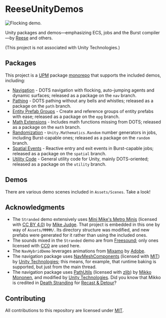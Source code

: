 # ReeseUnityDemos

![Flocking demo.](/preview.gif)

Unity packages and demos—emphasizing ECS, jobs and the Burst compiler—by [Reese](https://github.com/reeseschultz) and others.

(This project is not associated with Unity Technologies.)

## Packages

This project is a [UPM](https://docs.unity3d.com/Manual/Packages.html) package [monorepo](https://en.wikipedia.org/wiki/Monorepo) that supports the included demos, including:

* [Navigation](https://github.com/reeseschultz/ReeseUnityDemos/blob/master/Packages/com.reese.nav/README.md#reeses-dots-navigation) - DOTS navigation with flocking, auto-jumping agents and dynamic surfaces; released as a package on the `nav` branch.
* [Pathing](https://github.com/reeseschultz/ReeseUnityDemos/blob/master/Packages/com.reese.path/README.md#reeses-dots-pathing) - DOTS pathing without any bells and whistles; released as a package on the `path` branch.
* [Entity Prefab Groups](https://github.com/reeseschultz/ReeseUnityDemos/tree/master/Packages/com.reese.epg#reeses-entity-prefab-groups) - Create and reference groups of entity prefabs with ease; released as a package on the `epg` branch.
* [Math Extensions](https://github.com/reeseschultz/ReeseUnityDemos/blob/master/Packages/com.reese.math/README.md#reeses-dots-math-extensions) - Includes math functions missing from DOTS; released as a package on the `math` branch.
* [Randomization](https://github.com/reeseschultz/ReeseUnityDemos/blob/master/Packages/com.reese.random/README.md#reeses-dots-randomization) - `Unity.Mathematics.Random` number generators in jobs, including Burst-capable ones; released as a package on the `random` branch.
* [Spatial Events](https://github.com/reeseschultz/ReeseUnityDemos/blob/master/Packages/com.reese.spatial/README.md#reeses-dots-spatial-events) - Reactive entry and exit events in Burst-capable jobs; released as a package on the `spatial` branch.
* [Utility Code](https://github.com/reeseschultz/ReeseUnityDemos/blob/master/Packages/com.reese.utility/README.md#reeses-utility-code) - General utility code for Unity, mainly DOTS-oriented; released as a package on the `utility` branch.

## Demos

There are various demo scenes included in `Assets/Scenes`. Take a look!

## Acknowledgments

* The `Stranded` demo extensively uses [Mini Mike's Metro Minis](https://mikelovesrobots.github.io/mmmm) (licensed with [CC BY 4.0](https://creativecommons.org/licenses/by/4.0/?)) by [Mike Judge](https://github.com/mikelovesrobots). That project is embedded in this one by way of `Assets/MMMM/`. Its directory structure was modified, and new prefabs were generated for it rather than using the included ones.
* The sounds mixed in the `Stranded` demo are from [Freesound](https://freesound.org/); only ones licensed with [CC0](https://creativecommons.org/share-your-work/public-domain/cc0/) are used here.
* The `NavHybridDemo` leverages animations from [Mixamo](https://www.mixamo.com) by [Adobe](https://www.adobe.com/).
* The navigation package uses [NavMeshComponents](https://github.com/Unity-Technologies/NavMeshComponents) (licensed with [MIT](https://opensource.org/licenses/MIT)) by [Unity Technologies](https://github.com/Unity-Technologies); this means, for example, that runtime baking is supported, but just from the main thread.
* The navigation package uses [PathUtils](https://github.com/reeseschultz/ReeseUnityDemos/tree/master/Packages/com.reese.nav/ThirdParty/PathUtils) (licensed with [zlib](https://opensource.org/licenses/Zlib)) by [Mikko Mononen](https://github.com/memononen), and modified by [Unity Technologies](https://github.com/Unity-Technologies). Did you know that Mikko is credited in [Death Stranding](https://en.wikipedia.org/wiki/Death_Stranding) for [Recast & Detour](https://github.com/recastnavigation/recastnavigation)?

## Contributing

All contributions to this repository are licensed under [MIT](https://github.com/reeseschultz/ReeseUnityDemos/blob/master/LICENSE).
